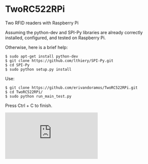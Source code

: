 # TwoRC522RPi
Two RFID readers with Raspberry Pi

Assuming the python-dev and SPI-Py libraries are already correctly installed, configured, and tested on Raspberry Pi.

Otherwise, here is a brief help:
```{r, engine='bash', count_lines}
$ sudo apt-get install python-dev
$ git clone https://github.com/lthiery/SPI-Py.git
$ cd SPI-Py
$ sudo python setup.py install
```

Use: 
```{r, engine='bash', count_lines}
$ git clone https://github.com/erivandoramos/TwoRC522RPi.git
$ cd TwoRC522RPi/
$ sudo python run_main_test.py 
```
Press Ctrl + C to finish.

![alt tag](https://www.raspberrypi.org/forums/download/file.php?id=16527)
